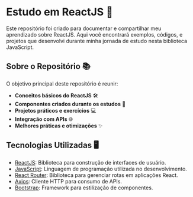 # Estudo em ReactJS 🚀

Este repositório foi criado para documentar e compartilhar meu aprendizado sobre ReactJS. Aqui você encontrará exemplos, códigos, e projetos que desenvolvi durante minha jornada de estudo nesta biblioteca JavaScript.

## Sobre o Repositório 📚

O objetivo principal deste repositório é reunir:

- **Conceitos básicos do ReactJS** 🛠️
- **Componentes criados durante os estudos** 🧩
- **Projetos práticos e exercícios** 💻
- **Integração com APIs** 🌐
- **Melhores práticas e otimizações** ✨

## Tecnologias Utilizadas 🖥️

- [ReactJS](https://reactjs.org/): Biblioteca para construção de interfaces de usuário.
- [JavaScript](https://developer.mozilla.org/pt-BR/docs/Web/JavaScript): Linguagem de programação utilizada no desenvolvimento.
- [React Router](https://reactrouter.com/): Biblioteca para gerenciar rotas em aplicações React.
- [Axios](https://axios-http.com/): Cliente HTTP para consumo de APIs.
- [Bootstrap](https://getbootstrap.com/): Framework para estilização de componentes.
